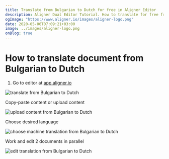 ```yaml
---
title: Translate from Bulgarian to Dutch for free in Aligner Editor
description: Aligner Dual Editor Tutorial. How to translate for free from Bulgarian to Dutch. Aligner is multilingual document management platform. 
ogImage: "https://www.aligner.io/images/aligner-logo.png"
date: 2020-05-06T07:09:21+03:00
image: ../images/aligner-logo.png
onBlog: true
---
```


# How to translate document from Bulgarian to Dutch

1. Go to editor at [app.aligner.io](https://app.aligner.io "Aligner App web page")

![translate from Bulgarian to Dutch](../aligner-blank-editor.png "translate from Bulgarian to Dutch")

Copy-paste content or upload content

![upload content from Bulgarian to Dutch](../aligner-uploaded-document.png "upload content from Bulgarian to Dutch")

Choose desired language

![choose machine translation from Bulgarian to Dutch](../aligner-language-dropdown.png "choose machine translation from Bulgarian to Dutch")

Work and edit 2 documents in parallel

![edit translation from Bulgarian to Dutch](../aligner-double-sitded-editor.png "edit translation from Bulgarian to Dutch")

